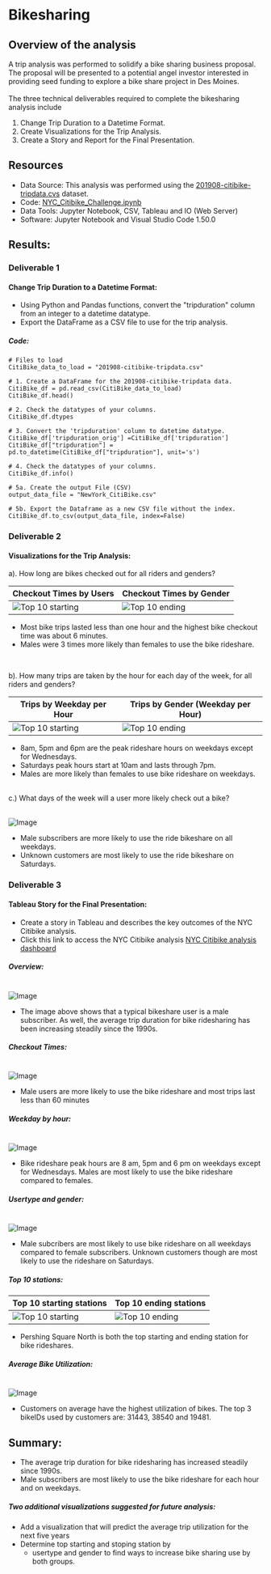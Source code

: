 # Bikesharing

## Overview of the analysis
A trip analysis was performed to solidify a bike sharing business proposal. The proposal will be presented to a potential angel investor interested in providing seed funding to explore a bike share project in Des Moines.   
<br />
The three technical deliverables required to complete the bikesharing analysis include <br />

1. Change Trip Duration to a Datetime Format.
2. Create Visualizations for the Trip Analysis.
3. Create a Story and Report for the Final Presentation.

## Resources
- Data Source: This analysis was performed using the  [201908-citibike-tripdata.cvs](https://s3.amazonaws.com/tripdata/index.html) dataset.
-  Code: [NYC_Citibike_Challenge.ipynb](https://github.com/aobasuyi/Bikesharing/blob/main/NYC_Citibike_Challenge.ipynb) 
- Data Tools: Jupyter Notebook, CSV, Tableau and IO (Web Server)
- Software: Jupyter Notebook and Visual Studio Code 1.50.0

## Results:
### Deliverable 1
#### Change Trip Duration to a Datetime Format: <br />
- Using Python and Pandas functions, convert the "tripduration" column from an integer to a datetime datatype. 
- Export the DataFrame as a CSV file to use for the trip analysis.
##### Code:
```
# Files to load
CitiBike_data_to_load = "201908-citibike-tripdata.csv"

# 1. Create a DataFrame for the 201908-citibike-tripdata data. 
CitiBike_df = pd.read_csv(CitiBike_data_to_load)
CitiBike_df.head()

# 2. Check the datatypes of your columns. 
CitiBike_df.dtypes

# 3. Convert the 'tripduration' column to datetime datatype.
CitiBike_df['tripduration_orig'] =CitiBike_df['tripduration']
CitiBike_df["tripduration"] = pd.to_datetime(CitiBike_df["tripduration"], unit='s')  

# 4. Check the datatypes of your columns. 
CitiBike_df.info()

# 5a. Create the output File (CSV)
output_data_file = "NewYork_CitiBike.csv"

# 5b. Export the Dataframe as a new CSV file without the index.
CitiBike_df.to_csv(output_data_file, index=False)

```

### Deliverable 2
#### Visualizations for the Trip Analysis: <br />

a).  How long are bikes checked out for all riders and genders?

| Checkout Times by Users  | Checkout Times by Gender |
| ------------- | ------------- |
| ![Top 10 starting](Resources/Visualization/Checkout_times_users.png)  | ![Top 10 ending](Resources/Visualization/Checkout_times_gender.png) |


- Most bike trips lasted less than one hour and the highest bike checkout time was about 6 minutes. 
- Males were 3 times more likely than females to use the bike rideshare.

<br /> 

b).  How many trips are taken by the hour for each day of the week, for all riders and genders?

| Trips by Weekday per Hour  | Trips by Gender (Weekday per Hour) |
| ------------- | ------------- |
| ![Top 10 starting](Resources/Visualization/Trips_weekday_hr.png)  | ![Top 10 ending](Resources/Visualization/Trips_weekday_gender.png)  |

- 8am, 5pm and 6pm are the peak rideshare hours on weekdays except for Wednesdays. 
- Saturdays peak hours start at 10am and lasts through 7pm.
- Males are more likely than females to use bike rideshare on weekdays.

<br />
c.) What days of the week will a user more likely check out a bike?

<br /> ![Image](Resources/Visualization/Trips_usertype_gender.png) <br />

- Male subscribers are more likely to use the ride bikeshare on all weekdays.
- Unknown customers are most likely to use the ride bikeshare on Saturdays.

### Deliverable 3
#### Tableau Story for the Final Presentation: <br />

- Create a story in Tableau and describes the key outcomes of the NYC Citibike analysis.
- Click this link to access the NYC Citibike analysis [NYC Citibike analysis dashboard](https://public.tableau.com/app/profile/pat1796/viz/DesMoinesCitiBikeProposal_16274868652750/CitiBikeProposal?publish=yes) 

##### Overview: 
<br /> ![Image](Resources/Dashboard_story/DesMoines_overview.png) <br />

- The image above shows that a typical bikeshare user is a male subscriber. As well, the average trip duration for bike ridesharing has been increasing steadily since the 1990s. 

##### Checkout Times:

<br /> ![Image](Resources/Dashboard_story/DesMoines_trip-duration_riders.png) <br />

- Male users are more likely to use the bike rideshare and most trips last less than 60 minutes

##### Weekday by hour:

<br /> ![Image](Resources/Dashboard_story/DesMoines_trips_weekday_hour.png) <br />

- Bike rideshare peak hours are 8 am, 5pm and 6 pm on weekdays except for Wednesdays. Males are most likely to use the bike rideshare compared to females.

 ##### Usertype and gender:
<br /> ![Image](Resources/Dashboard_story/DesMoines_trips_usertype.png) <br />

- Male subcribers are most likely to use bike rideshare on all weekdays compared to female subscribers. Unknown customers though are most likely to use the rideshare on Saturdays.

##### Top 10 stations:

| Top 10 starting stations  | Top 10 ending stations |
| ------------- | ------------- |
| ![Top 10 starting](Resources/Dashboard_story/DesMoines_top_starting_stations.png)  | ![Top 10 ending](Resources/Dashboard_story/DesMoines_top_ending_stations.png) |


- Pershing Square North is both the top starting and ending station for bike rideshares. 

##### Average Bike Utilization:

<br /> ![Image](Resources/Dashboard_story/DesMoines_bike_utilization.png) <br />

- Customers on average have the highest utilization of bikes. The top 3 bikeIDs used by customers are: 31443, 38540 and 19481.

## Summary:
- The average trip duration for bike ridesharing has increased steadily since 1990s.
- Male subscribers are most likely to use the bike rideshare for each hour and on weekdays.


##### Two additional visualizations suggested for future analysis:
 - Add a visualization that will predict the average trip utilization for the next five years
 - Determine top starting and stoping station by 
   -  usertype and gender to find ways to increase bike sharing use by both groups.
 


